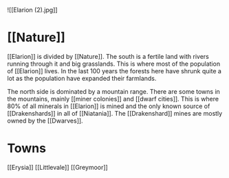 ![[Elarion (2).jpg]]
# [[Nature]]

[[Elarion]] is divided by [[Nature]]. The south is a fertile land with rivers running through it and big grasslands. This is where most of the population of [[Elarion]] lives. In the last 100 years the forests here have shrunk quite a lot as the population have expanded their farmlands.

The north side is dominated by a mountain range. There are some towns in the mountains, mainly [[miner colonies]] and [[dwarf cities]]. This is where 80% of all minerals in [[Elarion]] is mined and the only known source of [[Drakenshards]] in all of [[Niatania]]. The [[Drakenshard]] mines are mostly owned by the [[Dwarves]].

# Towns
[[Erysia]] 
[[Littlevale]] 
[[Greymoor]] 